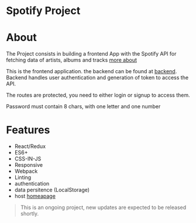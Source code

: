 # Spotify Project

# About

The Project consists in building a frontend App with the Spotify API for fetching data of artists, albums and tracks [more about](https://github.com/HiPlatform/prova-frontend)

This is the frontend application. the backend can be found at [backend](https://github.com/rbuzatto/spotify-backend). Backend handles user authentication and generation of token to access the API.

The routes are protected, you need to either login or signup to access them.

Password must contain 8 chars, with one letter and one number

# Features

- React/Redux
- ES6+
- CSS-IN-JS
- Responsive
- Webpack
- Linting
- authentication
- data persitence (LocalStorage)
- host [homeapage](https://boiling-falls-37748.herokuapp.com/)

> This is an ongoing project, new updates are expected to be released shortly.
